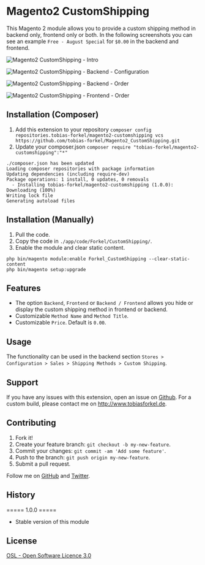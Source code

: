 # Magento2 CustomShipping
This Magento 2 module allows you to provide a custom shipping method in backend only, frontend only or both. In the following screenshots you can see an example `Free - August Special` for `$0.00` in the backend and frontend.

![Magento2 CustomShipping - Intro](http://www.tobiasforkel.de/public/magento/forkel_customshipping/2/version/1.0.0/screenshots/github/intro.png)

![Magento2 CustomShipping - Backend - Configuration](http://www.tobiasforkel.de/public/magento/forkel_customshipping/2/version/1.0.0/screenshots/github/backend/config.jpg)

![Magento2 CustomShipping - Backend - Order](http://www.tobiasforkel.de/public/magento/forkel_customshipping/2/version/1.0.0/screenshots/github/backend/order.jpg)

![Magento2 CustomShipping - Frontend - Order](http://www.tobiasforkel.de/public/magento/forkel_customshipping/2/version/1.0.0/screenshots/github/frontend/cart.jpg)

## Installation (Composer)

1. Add this extension to your repository `composer config repositories.tobias-forkel/magento2-customshipping vcs https://github.com/tobias-forkel/Magento2_CustomShipping.git`
2. Update your composer.json `composer require "tobias-forkel/magento2-customshipping":"*"`

```
./composer.json has been updated
Loading composer repositories with package information
Updating dependencies (including require-dev)              
Package operations: 1 install, 0 updates, 0 removals
  - Installing tobias-forkel/magento2-customshipping (1.0.0): Downloading (100%)         
Writing lock file
Generating autoload files
```

## Installation (Manually)
1. Pull the code.
2. Copy the code in `./app/code/Forkel/CustomShipping/`.
3. Enable the module and clear static content.

```
php bin/magento module:enable Forkel_CustomShipping --clear-static-content
php bin/magento setup:upgrade
```

## Features
* The option `Backend`, `Frontend` or `Backend / Frontend` allows you hide or display the custom shipping method in frontend or backend.
* Customizable `Method Name` and `Method Title`.
* Customizable `Price`. Default is `0.00`.

## Usage
The functionality can be used in the backend section `Stores > Configuration > Sales > Shipping Methods > Custom Shipping`.

## Support
If you have any issues with this extension, open an issue on [Github](https://github.com/tobias-forkel/Magento2_CustomShipping/issues). For a custom build, please contact me on http://www.tobiasforkel.de.

## Contributing
1. Fork it!
2. Create your feature branch: `git checkout -b my-new-feature`.
3. Commit your changes: `git commit -am 'Add some feature'`.
4. Push to the branch: `git push origin my-new-feature`.
5. Submit a pull request.

Follow me on [GitHub](https://github.com/tobias-forkel) and [Twitter](https://twitter.com/tobiasforkel).

## History
===== 1.0.0 =====
* Stable version of this module

## License
[OSL - Open Software Licence 3.0](http://opensource.org/licenses/osl-3.0.php)
